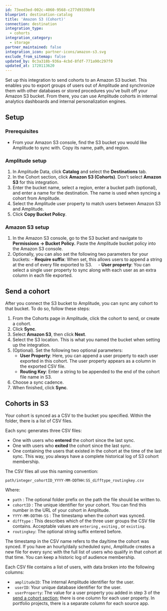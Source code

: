 ```yaml
---
id: 73eed3ed-002c-4060-9568-c277d9339bf8
blueprint: destination-catalog
title: 'Amazon S3 (Cohort)'
connection: destination
integration_type:
  - cohorts
integration_category:
  - storage
partner_maintained: false
integration_icon: partner-icons/amazon-s3.svg
exclude_from_sitemap: false
updated_by: 0c3a318b-936a-4cbd-8fdf-771a90c297f0
updated_at: 1720113620
---
```


Set up this integration to send cohorts to an Amazon S3 bucket. This enables you to export groups of users out of Amplitude and synchronize them with other databases or stored procedures you've built off your Amazon S3 bucket. From there, you can use Amplitude cohorts in internal analytics dashboards and internal personalization engines.

## Setup

### Prerequisites

- From your Amazon S3 console, find the S3 bucket you would like Amplitude to sync with. Copy its name, path, and region.

### Amplitude setup

1. In Amplitude Data, click **Catalog** and select the **Destinations** tab.
2. In the Cohort section, click **Amazon S3 (Cohorts)**. Don't select **Amazon S3** for this integration. 
3. Enter the bucket name, select a region, enter a bucket path (optional), and enter a name for the destination. The name is used when syncing a cohort from Amplitude. 
4. Select the Amplitude user property to match users between Amazon S3 and Amplitude. 
5. Click **Copy Bucket Policy**. 

### Amazon S3 setup

1. In the Amazon S3 console, go to the S3 bucket and navigate to **Permissions → Bucket Policy.** Paste the Amplitude bucket policy into the Amazon S3 console.
2. Optionally, you can also set the following two parameters for your buckets:
    - **Require suffix**: When set, this allows users to append a string at the end of every file exported to S3.
    - **User property**: You can select a single user property to sync along with each user as an extra column in each file exported.

## Send a cohort

After you connect the S3 bucket to Amplitude, you can sync any cohort to that bucket. To do so, follow these steps:

1. From the Cohorts page in Amplitude, click the cohort to send, or create a cohort.
2. Click **Sync**.
3. Select **Amazon S3**, then click **Next**.
4. Select the S3 location. This is what you named the bucket when setting up the integration.
5. (Optional). Set the following two optional parameters:
      - **User Property**: Here, you can append a user property to each user exported in this cohort. The user property appears as a column in the exported CSV file.
      - **Routing Key**: Enter a string to be appended to the end of the cohort file name in S3.
6. Choose a sync cadence. 
7. When finished, click **Sync**.

## Cohorts in S3

Your cohort is synced as a CSV to the bucket you specified. Within the folder, there is a list of CSV files.

Each sync generates three CSV files: 

- One with users who **entered** the cohort since the last sync.
- One with users who **exited** the cohort since the last sync.
- One containing the users that existed in the cohort at the time of the last sync. This way, you always have a complete historical log of S3 cohort membership.

The CSV files all use this naming convention:

`path/integer_cohortID_YYYY-MM-DDTHH:SS_difftype_routingkey.csv`

Where:

- `path` : The optional folder prefix on the path the file should be written to.
- `cohortID` : The unique identifier for your cohort. You can find this number in the URL of your cohort in Amplitude.
- `YYYY-MM-DDTHH-SS` : The timestamp when the cohort was synced.
- `difftype` : This describes which of the three user groups the CSV file contains. Acceptable values are `entering` , `exiting` , or `existing`.
- `routingkey`: The optional string suffix entered before.

The timestamp in the CSV name refers to the day/time the cohort was synced. If you have an hourly/daily scheduled sync, Amplitude creates a new file for every sync with the full list of users who qualify in that cohort at that time. You can keep a historic log of audience membership.

Each CSV file contains a list of users, with data broken into the following columns:

- ` amplitudeID`: The internal Amplitude identifier for the user.
- ` userID`: Your unique database identifier for the user.
- ` userProperty`: The value for a user property you added in step 3 of the [send a cohort section](#send-a-cohort); there is one column for each user property. In portfolio projects, there is a separate column for each source app.
